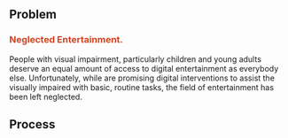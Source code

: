 <h2 class="sub-heading"> Problem </h2>
<h3 style="color:#D54323;"> Neglected Entertainment. </h3>

People with visual impairment, particularly children and young adults deserve an equal amount of access to digital entertainment as everybody else. Unfortunately, while are promising digital interventions to assist the visually impaired with basic, routine tasks, the field of entertainment has been left neglected.

<h2 class="sub-heading"> Process </h2>
<h3 style="color:#D54323;">  </h3>
